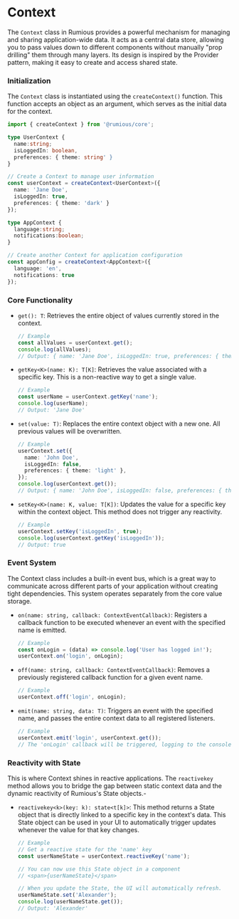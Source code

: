 

# Context

The `Context` class in Rumious provides a powerful mechanism for managing and sharing application-wide data. It acts as a central data store, allowing you to pass values down to different components without manually "prop drilling" them through many layers. Its design is inspired by the Provider pattern, making it easy to create and access shared state.

### Initialization

The `Context` class is instantiated using the `createContext()` function. This function accepts an object as an argument, which serves as the initial data for the context.

```typescript
import { createContext } from '@rumious/core';

type UserContext {
  name:string;
  isLoggedIn: boolean,
  preferences: { theme: string' }
}

// Create a Context to manage user information
const userContext = createContext<UserContext>({
  name: 'Jane Doe',
  isLoggedIn: true,
  preferences: { theme: 'dark' }
});

type AppContext {
  language:string;
  notifications:boolean;
}

// Create another Context for application configuration
const appConfig = createContext<AppContext>({
  language: 'en',
  notifications: true
});
```

### Core Functionality

- `get(): T`: Retrieves the entire object of values currently stored in the context.
    ```typescript
    // Example
    const allValues = userContext.get();
    console.log(allValues);
    // Output: { name: 'Jane Doe', isLoggedIn: true, preferences: { theme: 'dark' } }
    ```

- `getKey<K>(name: K): T[K]`: Retrieves the value associated with a specific key. This is a non-reactive way to get a single value.
    ```typescript
    // Example
    const userName = userContext.getKey('name');
    console.log(userName);
    // Output: 'Jane Doe'
    ```

- `set(value: T)`: Replaces the entire context object with a new one. All previous values will be overwritten.
    ```typescript
    // Example
    userContext.set({
      name: 'John Doe',
      isLoggedIn: false,
      preferences: { theme: 'light' },
    });
    console.log(userContext.get());
    // Output: { name: 'John Doe', isLoggedIn: false, preferences: { theme: 'light' } }
    ```

- `setKey<K>(name: K, value: T[K])`: Updates the value for a specific key within the context object. This method does not trigger any reactivity.
    ```typescript
    // Example
    userContext.setKey('isLoggedIn', true);
    console.log(userContext.getKey('isLoggedIn'));
    // Output: true
    ```

### Event System

The Context class includes a built-in event bus, which is a great way to communicate across different parts of your application without creating tight dependencies. This system operates separately from the core value storage.

- `on(name: string, callback: ContextEventCallback)`: Registers a callback function to be executed whenever an event with the specified name is emitted.
    ```typescript
    // Example
    const onLogin = (data) => console.log('User has logged in!');
    userContext.on('login', onLogin);
    ```

- `off(name: string, callback: ContextEventCallback)`: Removes a previously registered callback function for a given event name.
    ```typescript
    // Example
    userContext.off('login', onLogin);
    ```

- `emit(name: string, data: T)`: Triggers an event with the specified name, and passes the entire context data to all registered listeners.
    ```typescript
    // Example
    userContext.emit('login', userContext.get());
    // The 'onLogin' callback will be triggered, logging to the console.
    ```

### Reactivity with State

This is where Context shines in reactive applications. The `reactivekey` method allows you to bridge the gap between static context data and the dynamic reactivity of Rumious's State objects.-
- `reactivekey<k>(key: k): state<t[k]>`: This method returns a State object that is directly linked to a specific key in the context's data. This State object can be used in your UI to automatically trigger updates whenever the value for that key changes.
    ```typescript
    // Example
    // Get a reactive state for the 'name' key
    const userNameState = userContext.reactiveKey('name');
    
    // You can now use this State object in a component
    // <span>{userNameState}</span>
    
    // When you update the State, the UI will automatically refresh.
    userNameState.set('Alexander');
    console.log(userNameState.get());
    // Output: 'Alexander'
    ```
